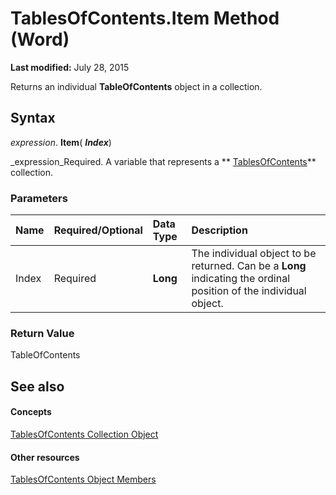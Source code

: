 
# TablesOfContents.Item Method (Word)

 **Last modified:** July 28, 2015

Returns an individual  **TableOfContents** object in a collection.

## Syntax

 _expression_. **Item**( **_Index_**)

 _expression_Required. A variable that represents a  ** [TablesOfContents](d0d0e5fc-e443-31ae-e1a9-15b945f1e318.md)** collection.


### Parameters



|**Name**|**Required/Optional**|**Data Type**|**Description**|
|:-----|:-----|:-----|:-----|
|Index|Required| **Long**|The individual object to be returned. Can be a  **Long** indicating the ordinal position of the individual object.|

### Return Value

TableOfContents


## See also


#### Concepts


 [TablesOfContents Collection Object](d0d0e5fc-e443-31ae-e1a9-15b945f1e318.md)
#### Other resources


 [TablesOfContents Object Members](9ed06355-0ac4-ee9c-8673-474d454a1db2.md)
